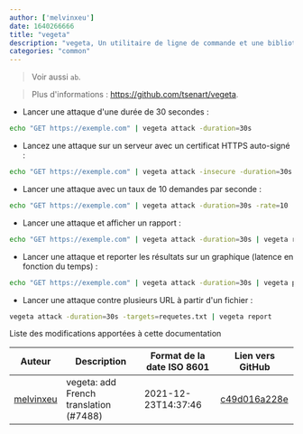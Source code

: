 ```yaml
---
author: ['melvinxeu']
date: 1640266666
title: "vegeta"
description: "vegeta, Un utilitaire de ligne de commande et une bibliothèque pour les tests de charge HTTP."
categories: "common"
---
```

> Voir aussi `ab`.

> Plus d'informations : <https://github.com/tsenart/vegeta>.

- Lancer une attaque d'une durée de 30 secondes :

```bash
echo "GET https://exemple.com" | vegeta attack -duration=30s
```

- Lancez une attaque sur un serveur avec un certificat HTTPS auto-signé :

```bash
echo "GET https://exemple.com" | vegeta attack -insecure -duration=30s
```

- Lancer une attaque avec un taux de 10 demandes par seconde :

```bash
echo "GET https://exemple.com" | vegeta attack -duration=30s -rate=10
```

- Lancer une attaque et afficher un rapport :

```bash
echo "GET https://exemple.com" | vegeta attack -duration=30s | vegeta report
```

- Lancer une attaque et reporter les résultats sur un graphique (latence en fonction du temps) :

```bash
echo "GET https://exemple.com" | vegeta attack -duration=30s | vegeta plot > chemin/au/results.html
```

- Lancer une attaque contre plusieurs URL à partir d'un fichier :

```bash
vegeta attack -duration=30s -targets=requetes.txt | vegeta report
```
Liste des modifications apportées à cette documentation


Auteur | Description | Format de la date ISO 8601 | Lien vers GitHub
------|-----|-----|-----
[melvinxeu](mailto:63373444+melvinxeu@users.noreply.github.com) | vegeta: add French translation (#7488) | 2021-12-23T14:37:46 | [c49d016a228e](https://github.com/tldr-pages/tldr/commit/c49d016a228ea70d11c8adffc3327e771d25492f)

